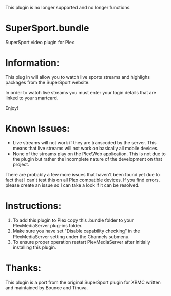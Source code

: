 This plugin is no longer supported and no longer functions.

SuperSport.bundle
=================

SuperSport video plugin for Plex

Information:
============

This plug in will allow you to watch live sports streams and highlighs packages from the SuperSport website.

In order to watch live streams you must enter your login details that are linked to your smartcard.

Enjoy!

Known Issues:
=============

- Live streams will not work if they are transcoded by the server. This means that live streams will not work on basically all mobile devices.
- None of the streams play on the Plex\Web application. This is not due to the plugin but rather the incomplete nature of the development on that project.

There are probably a few more issues that haven't been found yet due to fact that I can't test this on all Plex compatible devices. If you find errors, please create an issue so I can take a look if it can be resolved.


Instructions:
=============

1. To add this plugin to Plex copy this .bundle folder to your PlexMediaServer plug-ins folder.
2. Make sure you have set "Disable capability checking" in the PlexMediaServer setting under the Channels submenu.
3. To ensure proper operation restart PlexMediaServer after initially installing this plugin.

Thanks:
=======

This plugin is a port from the original SuperSport plugin for XBMC written and maintained by Bounce and Tinuva.
